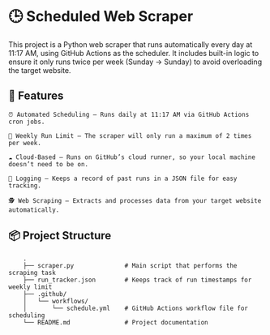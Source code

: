 # 🕒 Scheduled Web Scraper

This project is a Python web scraper that runs automatically every day at 11:17 AM, using GitHub Actions as the scheduler.
It includes built-in logic to ensure it only runs twice per week (Sunday → Sunday) to avoid overloading the target website.


## 🚀 Features

    ⏰ Automated Scheduling — Runs daily at 11:17 AM via GitHub Actions cron jobs.
    
    🧠 Weekly Run Limit — The scraper will only run a maximum of 2 times per week.
    
    ☁️ Cloud-Based — Runs on GitHub’s cloud runner, so your local machine doesn’t need to be on.
    
    📝 Logging — Keeps a record of past runs in a JSON file for easy tracking.
    
    🕵️ Web Scraping — Extracts and processes data from your target website automatically.


## 📦 Project Structure
``` 
    .
    ├── scraper.py              # Main script that performs the scraping task
    ├── run_tracker.json        # Keeps track of run timestamps for weekly limit
    ├── .github/
    │   └── workflows/
    │       └── schedule.yml    # GitHub Actions workflow file for scheduling
    └── README.md               # Project documentation
```


